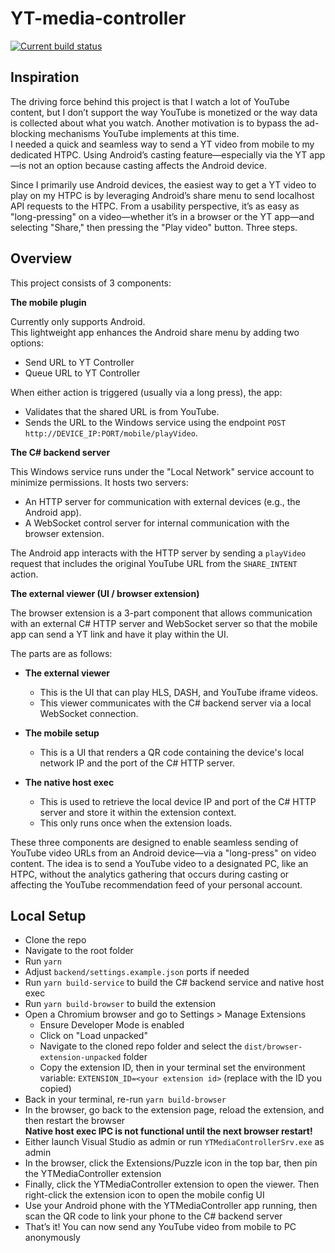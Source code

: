 # YT-media-controller

[![Current build status](https://github.com/Echo-Peak/YT-media-controller/actions/workflows/main-wf.yml/badge.svg)](https://github.com/Echo-Peak/YT-media-controller/actions/workflows/main-wf.yml)

## Inspiration

The driving force behind this project is that I watch a lot of YouTube content,
but I don’t support the way YouTube is monetized or the way data is collected
about what you watch. Another motivation is to bypass the ad-blocking mechanisms
YouTube implements at this time.  
I needed a quick and seamless way to send a YT video from mobile to my dedicated
HTPC. Using Android’s casting feature—especially via the YT app—is not an option
because casting affects the Android device.

Since I primarily use Android devices, the easiest way to get a YT video to play
on my HTPC is by leveraging Android’s share menu to send localhost API requests
to the HTPC. From a usability perspective, it’s as easy as "long-pressing" on a
video—whether it’s in a browser or the YT app—and selecting "Share," then
pressing the "Play video" button. Three steps.

## Overview

This project consists of 3 components:

**The mobile plugin**

Currently only supports Android.  
This lightweight app enhances the Android share menu by adding two options:

- Send URL to YT Controller
- Queue URL to YT Controller

When either action is triggered (usually via a long press), the app:

- Validates that the shared URL is from YouTube.
- Sends the URL to the Windows service using the endpoint
  `POST http://DEVICE_IP:PORT/mobile/playVideo`.

**The C# backend server**

This Windows service runs under the "Local Network" service account to minimize
permissions. It hosts two servers:

- An HTTP server for communication with external devices (e.g., the Android
  app).
- A WebSocket control server for internal communication with the browser
  extension.

The Android app interacts with the HTTP server by sending a `playVideo` request
that includes the original YouTube URL from the `SHARE_INTENT` action.

**The external viewer (UI / browser extension)**

The browser extension is a 3-part component that allows communication with an
external C# HTTP server and WebSocket server so that the mobile app can send a
YT link and have it play within the UI.

The parts are as follows:

- **The external viewer**
  - This is the UI that can play HLS, DASH, and YouTube iframe videos.
  - This viewer communicates with the C# backend server via a local WebSocket
    connection.

- **The mobile setup**
  - This is a UI that renders a QR code containing the device's local network IP
    and the port of the C# HTTP server.

- **The native host exec**
  - This is used to retrieve the local device IP and port of the C# HTTP server
    and store it within the extension context.
  - This only runs once when the extension loads.

These three components are designed to enable seamless sending of YouTube video
URLs from an Android device—via a "long-press" on video content. The idea is to
send a YouTube video to a designated PC, like an HTPC, without the analytics
gathering that occurs during casting or affecting the YouTube recommendation
feed of your personal account.

## Local Setup

- Clone the repo
- Navigate to the root folder
- Run `yarn`
- Adjust `backend/settings.example.json` ports if needed
- Run `yarn build-service` to build the C# backend service and native host exec
- Run `yarn build-browser` to build the extension
- Open a Chromium browser and go to Settings > Manage Extensions
  - Ensure Developer Mode is enabled
  - Click on "Load unpacked"
  - Navigate to the cloned repo folder and select the
    `dist/browser-extension-unpacked` folder
  - Copy the extension ID, then in your terminal set the environment variable:
    `EXTENSION_ID=<your extension id>` (replace with the ID you copied)
- Back in your terminal, re-run `yarn build-browser`
- In the browser, go back to the extension page, reload the extension, and then
  restart the browser  
  **Native host exec IPC is not functional until the next browser restart!**
- Either launch Visual Studio as admin or run `YTMediaControllerSrv.exe` as
  admin
- In the browser, click the Extensions/Puzzle icon in the top bar, then pin the
  YTMediaController extension
- Finally, click the YTMediaController extension to open the viewer. Then
  right-click the extension icon to open the mobile config UI
- Use your Android phone with the YTMediaController app running, then scan the
  QR code to link your phone to the C# backend server
- That’s it! You can now send any YouTube video from mobile to PC anonymously
